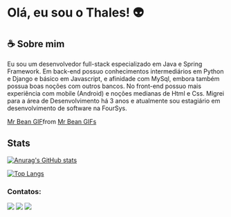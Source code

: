 
# Olá, eu sou o Thales! 👽


## ☕ Sobre mim
Eu sou um desenvolvedor full-stack especializado em Java e Spring Framework. Em back-end possuo conhecimentos intermediários em Python e Django e básico em Javascript, e afinidade com MySql, embora também possua boas noções com outros bancos.
No front-end possuo mais experiência com mobile (Android) e noções medianas de Html e Css.
Migrei para a área de Desenvolvimento há 3 anos e atualmente sou estagiário em desenvolvimento de software na FourSys. 

<div class="tenor-gif-embed" data-postid="24453499" data-share-method="host" data-aspect-ratio="0.965625" data-width="100%"><a href="https://tenor.com/view/mr-bean-gif-24453499">Mr Bean GIF</a>from <a href="https://tenor.com/search/mr+bean-gifs">Mr Bean GIFs</a></div> <script type="text/javascript" async src="https://tenor.com/embed.js"></script>


## Stats

[![Anurag's GitHub stats](https://github-readme-stats.vercel.app/api?username=ThalesBorba&count_private=true&theme=tokyonight)](https://github.com/ThalesBorba/github-readme-stats)

[![Top Langs](https://github-readme-stats.vercel.app/api/top-langs/?username=ThalesBorba&layout=compact)](https://github.com/ThalesBorba/github-readme-stats)

### Contatos:

<div>
<a href = "https://api.whatsapp.com/send?phone=5521975907784"><img src="https://img.shields.io/badge/WhatsApp-25D366?style=for-the-badge&logo=whatsapp&logoColor=white"></a>
<a href = "mailto:thales_borba@hotmail.com"><img src="https://img.shields.io/badge/Microsoft_Outlook-0078D4?style=for-the-badge&logo=microsoft-outlook&logoColor=white"></a>
<a href="https://www.linkedin.com/in/thales-borba" target="_blank"><img src="https://img.shields.io/badge/-LinkedIn-%230077B5?style=for-the-badge&logo=linkedin&logoColor=white" target="_blank"></a>   
</div>
